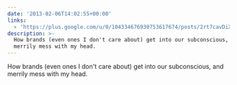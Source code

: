 ```yaml
---
date: '2013-02-06T14:02:55+00:00'
links:
  - 'https://plus.google.com/u/0/104334676930753617674/posts/2rt7cavDiXh'
description: >-
  How brands (even ones I don't care about) get into our subconscious, and
  merrily mess with my head.
---
```

How brands (even ones I don't care about) get into our subconscious, and merrily mess with my head. 
